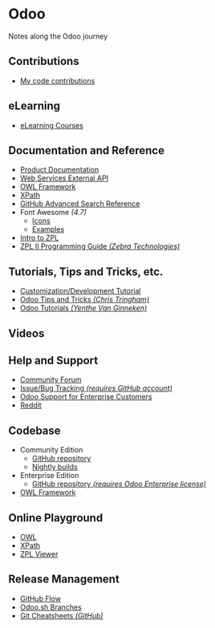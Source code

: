 # Odoo
Notes along the Odoo journey

## Contributions
* [My code contributions](https://github.com/odoo/odoo/pulls?q=is%3Apr+is%3Aclosed+author%3Apawa2007)

## eLearning
* [eLearning Courses](https://www.odoo.com/slides/all)

## Documentation and Reference
* [Product Documentation](https://www.odoo.com/documentation)
* [Web Services External API](https://www.odoo.com/documentation/14.0/developer/webservices/odoo.html)
* [OWL Framework](https://odoo.github.io/owl/)
* [XPath](https://developer.mozilla.org/en-US/docs/Web/XPath)
* [GitHub Advanced Search Reference](https://docs.github.com/en/search-github/searching-on-github)
* Font Awesome _(4.7)_
  * [Icons](https://fontawesome.com/v4/icons)
  * [Examples](https://fontawesome.com/v4/examples)
* [Intro to ZPL](http://labelary.com/zpl.html)
* [ZPL II Programming Guide _(Zebra Technologies)_](https://support.zebra.com/cpws/docs/zpl/13979l-010_ra.pdf)

## Tutorials, Tips and Tricks, etc.
* [Customization/Development Tutorial](https://www.odoo.com/documentation/14.0/developer/howtos/rdtraining.html)
* [Odoo Tips and Tricks _(Chris Tringham)_](https://odootricks.tips)
* [Odoo Tutorials _(Yenthe Van Ginneken)_](https://www.odoo.yenthevg.com)

## Videos

## Help and Support
* [Community Forum](https://www.odoo.com/forum/help-1)
* [Issue/Bug Tracking _(requires GitHub account)_](https://github.com/odoo/odoo/issues)
* [Odoo Support for Enterprise Customers](https://www.odoo.com/help)
* [Reddit](https://www.reddit.com/r/Odoo)

## Codebase
* Community Edition
  * [GitHub repository](https://github.com/odoo/odoo)
  * [Nightly builds](http://nightly.odoo.com)
* Enterprise Edition
  * [GitHub repository _(requires Odoo Enterprise license)_](https://github.com/odoo/enterprise)
* [OWL Framework](https://github.com/odoo/owl)

## Online Playground
* [OWL](https://odoo.github.io/owl/playground/)
* [XPath](https://extendsclass.com/xpath-tester.html)
* [ZPL Viewer](http://labelary.com/viewer.html)

## Release Management
* [GitHub Flow](https://docs.github.com/en/get-started/quickstart/github-flow)
* [Odoo.sh Branches](https://www.odoo.com/documentation/master/administration/odoo_sh/getting_started/branches.html)
* [Git Cheatsheets _(GitHub)_](https://training.github.com)
